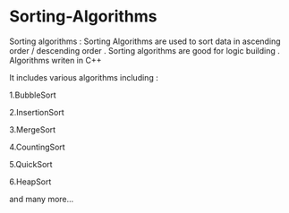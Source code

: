 # Sorting-Algorithms
Sorting algorithms  :
Sorting  Algorithms are used to sort data in ascending order / descending order . Sorting algorithms are good for logic building . Algorithms writen in C++ 


It includes various algorithms including :

1.BubbleSort 

2.InsertionSort

3.MergeSort

4.CountingSort

5.QuickSort

6.HeapSort

and many more...

